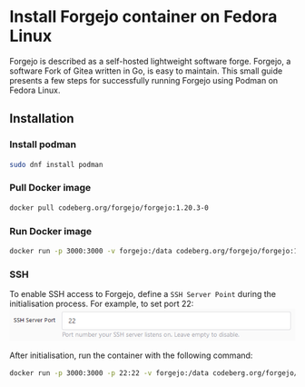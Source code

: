 # Install Forgejo container on Fedora Linux

Forgejo is described as a self-hosted lightweight software forge. Forgejo, a software Fork of Gitea written in Go, is easy to maintain. This small guide presents a few steps for successfully running Forgejo using Podman on Fedora Linux.

## Installation

### Install podman

```bash
sudo dnf install podman
```

### Pull Docker image

```bash
docker pull codeberg.org/forgejo/forgejo:1.20.3-0
```

### Run Docker image
```bash
docker run -p 3000:3000 -v forgejo:/data codeberg.org/forgejo/forgejo:1.20.3-0
```

### SSH
To enable SSH access to Forgejo, define a ``SSH Server Point`` during the initialisation process. For example, to set port 22:
<img src="../.github/imgs/ssh-server-port.png" />

After initialisation, run the container with the following command:
```bash
docker run -p 3000:3000 -p 22:22 -v forgejo:/data codeberg.org/forgejo/forgejo:1.20.3-0
```